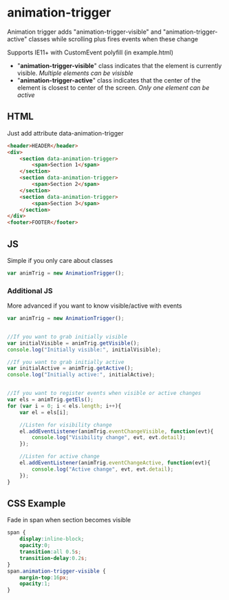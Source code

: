 # animation-trigger
Animation trigger adds "animation-trigger-visible" and "animation-trigger-active" classes while scrolling plus fires events when these change

Supports IE11+ with CustomEvent polyfill (in example.html)

- "**animation-trigger-visible**" class indicates that the element is currently visible. *Multiple elements can be visisble*
- "**animation-trigger-active**" class indicates that the center of the element is closest to center of the screen. *Only one element can be active*

## HTML
Just add attribute data-animation-trigger
```html
<header>HEADER</header>
<div>
	<section data-animation-trigger>
		<span>Section 1</span>
	</section>
	<section data-animation-trigger>
		<span>Section 2</span>
	</section>
	<section data-animation-trigger>
		<span>Section 3</span>
	</section>
</div>
<footer>FOOTER</footer>
```

## JS
Simple if you only care about classes

```javascript
var animTrig = new AnimationTrigger();
```

### Additional JS
More advanced if you want to know visible/active with events

```javascript
var animTrig = new AnimationTrigger();


//If you want to grab initially visible
var initialVisible = animTrig.getVisible();
console.log("Initially visible:", initialVisible);

//If you want to grab initially active
var initialActive = animTrig.getActive();
console.log("Initially active:", initialActive);


//If you want to register events when visible or active changes
var els = animTrig.getEls();
for (var i = 0; i < els.length; i++){
	var el = els[i];

	//Listen for visibility change
	el.addEventListener(animTrig.eventChangeVisible, function(evt){
		console.log("Visibility change", evt, evt.detail);
	});

	//Listen for active change
	el.addEventListener(animTrig.eventChangeActive, function(evt){
		console.log("Active change", evt, evt.detail);
	});
}
```

## CSS Example
Fade in span when section becomes visible
```css
span {
	display:inline-block;
	opacity:0;
	transition:all 0.5s;
	transition-delay:0.2s;
}
span.animation-trigger-visible {
	margin-top:16px;
	opacity:1;
}
```